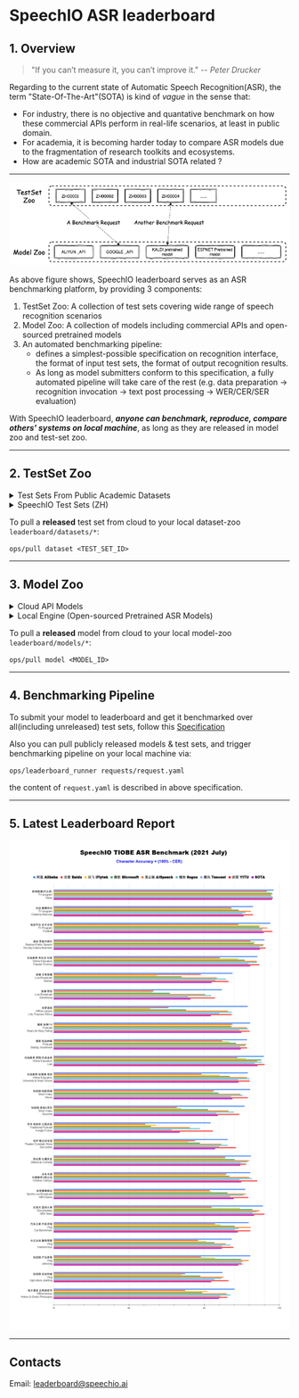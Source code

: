 # SpeechIO ASR leaderboard
## 1. Overview

> "If you can’t measure it, you can’t improve it." -- *Peter Drucker*

Regarding to the current state of Automatic Speech Recognition(ASR), the term "State-Of-The-Art"(SOTA) is kind of *vague* in the sense that:
* For industry, there is no objective and quantative benchmark on how these commercial APIs perform in real-life scenarios, at least in public domain.
* For academia, it is becoming harder today to compare ASR models due to the fragmentation of research toolkits and ecosystems.
* How are academic SOTA and industrial SOTA related ?

---

![Overview](misc/overview.png)

As above figure shows, SpeechIO leaderboard serves as an ASR benchmarking platform, by providing 3 components:

1. TestSet Zoo: A collection of test sets covering wide range of speech recognition scenarios
2. Model Zoo: A collection of models including commercial APIs and open-sourced pretrained models
3. An automated benchmarking pipeline:
   - defines a simplest-possible specification on recognition interface, the format of input test sets, the format of output recognition results.
   - As long as model submitters conform to this specification, a fully automated pipeline will take care of the rest (e.g. data preparation -> recognition invocation -> text post processing -> WER/CER/SER evaluation)

With SpeechIO leaderboard, _**anyone can benchmark, reproduce, compare others' systems on local machine**_, as long as they are released in model zoo and test-set zoo.

---

## 2. TestSet Zoo

<details><summary> Test Sets From Public Academic Datasets </summary><p>

| 已公开 <br> Released | 编号 <br> TEST_SET_ID | 说明 <br> DESCRIPTION | 语言 <br> LANGUAGE |
| --- | --- | --- | --- |
| &check; | LIBRISPEECH_TEST_CLEAN | "test_clean" set of [LibriSpeech](https://www.openslr.org/12) | en |
| &check; | LIBRISPEECH_TEST_OTHER | "test_other" set of [LibriSpeech](https://www.openslr.org/12) | en |
| &check; | GIGASPEECH_V1.0.0_DEV | dev set of [GigaSpeech](https://github.com/SpeechColab/GigaSpeech) | en |
| &check; | GIGASPEECH_V1.0.0_TEST | test set of [GigaSpeech](https://github.com/SpeechColab/GigaSpeech) | en |
| &check; | AISHELL1_TEST | test set of [AISHELL-1](https://www.openslr.org/33/) | zh |
| &check; | AISHELL2_IOS_TEST | test set of [AISHELL-2](http://www.aishelltech.com/aishell_2) (iOS channel) | zh |
| &check; | AISHELL2_ANDROID_TEST | test set of [AISHELL-2](http://www.aishelltech.com/aishell_2) (Android channel) | zh |
| &check; | AISHELL2_MIC_TEST | test set of [AISHELL-2](http://www.aishelltech.com/aishell_2) (Microphone channel) | zh |

</p></details>

<details><summary> SpeechIO Test Sets (ZH) </summary><p>

SpeechIO test sets are carefully curated by SpeechIO authors, crawled from publicly available sources (Youtube, TV programs, Podcast etc), covering various well-known acoustic scenarios(AM) and content domains(LM & vocabulary), labeled by professional annotators.

| 已公开 <br> Released | 编号 <br> TEST_SET_ID | 名称 <br> Name |场景 <br> Scenario | 内容领域 <br> Topic Domain | 时长 <br> hours | 难度(1-5) <br> Difficulty  |
| --- | --- | --- | --- | --- | --- | --- |
| &check; |SPEECHIO_ASR_ZH00000| 接入调试集 <br> For leaderboard submitter debugging | 视频会议、论坛演讲 <br> video conference & forum speech | 经济、货币、金融 <br> economy, currency, finance | 1.0 | ★★☆ |
| &check; |SPEECHIO_ASR_ZH00001| 新闻联播 | 新闻播报 <br> TV News | 时政 <br> news & politics | 9 | ★ |
| &cross; |SPEECHIO_ASR_ZH00002| 鲁豫有约 | 访谈电视节目 <br> TV interview | 名人工作/生活 <br> celebrity & film & music & daily | 3 | ★★☆ |
| &cross; |SPEECHIO_ASR_ZH00003| 天下足球 | 专题电视节目 <br> TV program | 足球 <br> Sports & Football & Worldcup | 2.7 | ★★☆ |
| &cross; |SPEECHIO_ASR_ZH00004| 罗振宇跨年演讲 | 会场演讲 <br> Stadium Public Speech | 社会、人文、商业 <br> Society & Culture & Business Trend | 2.7 | ★★ |
| &cross; |SPEECHIO_ASR_ZH00005| 李永乐老师在线讲堂 | 在线教育 <br> Online Education | 科普 <br> Popular Science | 4.4 | ★★★ |
| &cross; |SPEECHIO_ASR_ZH00006| 张大仙 & 骚白 王者荣耀直播 | 直播 <br> Live Broadcasting | 游戏 <br> Game | 1.6 | ★★★☆ |
| &cross; |SPEECHIO_ASR_ZH00007| 李佳琪 & 薇娅 直播带货 | 直播 <br> Live Broadcasting | 电商、美妆 <br> Makeup & Online shopping/advertising | 0.9 | ★★★★☆ |
| &cross; |SPEECHIO_ASR_ZH00008| 老罗语录 | 线下培训 <br> Offline lecture | 段子、做人 <br> Life & Purpose & Ethics | 1.3 | ★★★★☆ |
| &cross; |SPEECHIO_ASR_ZH00009| 故事FM | 播客 <br> Podcast | 人生故事、见闻 <br> Ordinary Life Story Telling | 4.5 | ★★☆ |
| &cross; |SPEECHIO_ASR_ZH00010| 创业内幕 | 播客 <br> Podcast | 创业、产品、投资 <br> Startup & Enterprenuer & Product & Investment | 4.2 | ★★☆ |
| &cross; |SPEECHIO_ASR_ZH00011| 罗翔 刑法法考培训讲座 | 在线教育 <br> Online Education | 法律 法考 <br> Law & Lawyer Qualification Exams | 3.4 | ★★☆ |
| &cross; |SPEECHIO_ASR_ZH00012| 张雪峰 考研线上小讲堂 | 在线教育 <br> Online Education | 考研 高校报考 <br> University & Graduate School Entrance Exams | 3.4 | ★★★☆ |
| &cross; |SPEECHIO_ASR_ZH00013| 谷阿莫&牛叔说电影 | 短视频 <br> VLog | 电影剪辑 <br> Movie Cuts | 1.8 | ★★★ |
| &cross; |SPEECHIO_ASR_ZH00014| 贫穷料理 & 琼斯爱生活 | 短视频 <br> VLog | 美食、烹饪 <br> Food & Cooking & Gourmet | 1 | ★★★☆ |
| &cross; |SPEECHIO_ASR_ZH00015| 单田芳 白眉大侠 | 评书 <br> Traditional Podcast | 江湖、武侠 <br> Kongfu Fiction | 2.2 | ★★☆ |
| &cross; |SPEECHIO_ASR_ZH00016| 德云社相声演出 | 剧场相声 <br> Theater Crosstalk Show | 包袱段子 <br> Funny Stories | 1 | ★★★ |
| &cross; |SPEECHIO_ASR_ZH00017| 吐槽大会 | 脱口秀电视节目 <br> Standup Comedy | 明星糗事 <br> Celebrity Jokes | 1.8 | ★★☆ |
| &cross; |SPEECHIO_ASR_ZH00018| 小猪佩奇 & 熊出没 | 少儿动画 <br> Children Cartoon | 童话故事、日常 <br> Fairy Tale | 0.9 | ★☆ |
| &cross; |SPEECHIO_ASR_ZH00019| CCTV5 NBA 比赛转播 | 体育赛事解说 <br> Sports Game Live | 篮球、NBA <br> NBA Game | 0.7 | ★★★ |
| &cross; |SPEECHIO_ASR_ZH00020| 篮球人物 | 纪录片 <br> Documentary | 篮球明星、成长 <br> NBA Super Stars' Life & History | 2.2 | ★★ |
| &cross; |SPEECHIO_ASR_ZH00021| 汽车之家 车辆评测 | 短视频 <br> VLog | 汽车测评 <br> Car benchmarks, Road driving test | 1.7 | ★★★☆ |
| &cross; |SPEECHIO_ASR_ZH00022| 小艾大叔 豪宅带看 | 短视频 <br> VLog | 房地产、豪宅 <br> Realestate, Mansion tour | 1.7 | ★★★ |
| &cross; |SPEECHIO_ASR_ZH00023| 无聊开箱 & Zealer评测 | 短视频 <br> VLog | 产品开箱评测 <br> Unboxing | 2 | ★★★ |
| &cross; |SPEECHIO_ASR_ZH00024| 付老师种植技术 | 短视频 <br> VLog | 农业、种植 <br> Agriculture, Planting | 2.7 | ★★★☆ |
| &cross; |SPEECHIO_ASR_ZH00025| 石国鹏讲古希腊哲学 | 线下培训 <br> Offline lecture | 历史，古希腊哲学 <br> History, Greek philosophy | 1.3 | ★★☆ |

</p></details>


To pull a **released** test set from cloud to your local dataset-zoo `leaderboard/datasets/*`:
```
ops/pull dataset <TEST_SET_ID>
```

---

## 3. Model Zoo

<details><summary> Cloud API Models </summary><p>
API models are usually small (basically client programs), so we normally put them in this github repo.

| 已公开 <br> Released | 编号 <br> MODEL_ID | 类型 <br> type | 模型作者/所有人 <br> model author/owner | 简介 <br> description | 链接 <br> Service URL |
| --- | --- | --- | --- | --- | --- |
| &check; | [aispeech_api_zh](models/aispeech_api_zh/) | Cloud API |思必驰 <br> AISpeech | 思必驰开放平台 | https://cloud.aispeech.com |
| &check; | [aliyun_api_en](models/aliyun_api_en/) | Cloud API | 阿里巴巴 <br> Alibaba | 阿里云 | https://www.alibabacloud.com/product/intelligent-speech-interaction |
| &check; | [aliyun_api_zh](models/aliyun_api_zh/) | Cloud API |阿里巴巴 <br> Alibaba | 阿里云 | https://ai.aliyun.com/nls/asr|
| &check; | [baidu_pro_api_zh](models/baidu_pro_api_zh/) | Cloud API |百度 <br> Baidu | 百度智能云(极速版) | https://cloud.baidu.com/product/speech/asr |
| &check; | [google_api_en](models/google_api_en/) | Cloud API | 谷歌 <br> Google | 谷歌云 | https://cloud.google.com/speech-to-text |
| &cross; | | Cloud API | 讯飞 <br> IFlyTek | 讯飞开放平台(听写) | https://www.xfyun.cn/services/voicedictation |
| &check; | [iflytek_lfasr_api_zh](models/iflytek_lfasr_api_zh/) | Cloud API | 讯飞 <br> IFlyTek | 讯飞开放平台(转写) | https://www.xfyun.cn/services/lfasr |
| &check; | [microsoft_api_en](models/microsoft_api_en/) | Cloud API |微软 <br> Microsoft | Azure | https://azure.microsoft.com/en-us/services/cognitive-services/speech-to-text/ |
| &check; | [microsoft_api_zh](models/microsoft_api_zh/) | Cloud API |微软 <br> Microsoft |Azure | https://azure.microsoft.com/zh-cn/services/cognitive-services/speech-services/ |
| &check; | [sogou_api_zh](models/sogou_api_zh/) | Cloud API |搜狗 <br> Sogou |AI开放平台| https://ai.sogou.com/product/one_recognition/ |
| &check; | [tencent_api_zh](models/tencent_api_zh/) | Cloud API |腾讯 <br> Tencent |腾讯云| https://cloud.tencent.com/product/asr |
| &check; | [yitu_api_zh](models/yitu_api_zh/) | Cloud API |依图 <br> YituTech |依图语音开放平台| https://speech.yitutech.com |

</p></details>

<details><summary> Local Engine (Open-sourced Pretrained ASR Models) </summary><p>

Local models/engines are normally too large for github, so we store these models in cloud.

| 已公开 <br> Released | 编号 <br> MODEL_ID | 类型 <br> type | 模型作者/所有人 <br> model author/owner | 简介 <br> description |
| --- | --- | --- | --- | --- |
| &check; | speechio_kaldi_multicn | pretrained model | Xingyu NA(那兴宇) | Kaldi multi_cn [recipe](https://github.com/kaldi-asr/kaldi/tree/master/egs/multi_cn/s5) |
| &check; | wenet_multi_cn | pretrained model | Binbin Zhang(张彬彬)@[wenet-e2e](https://github.com/wenet-e2e/) |  WeNet multi_cn [recipe](https://github.com/wenet-e2e/wenet/tree/main/examples/multi_cn/s0) |
| &check; | vosk_model_cn | batteries-included local engine | [alphacephei](https://alphacephei.com/vosk) | Chinese engine of [Vosk](https://alphacephei.com/vosk/models) |

</p></details>

To pull a **released** model from cloud to your local model-zoo `leaderboard/models/*`:
```
ops/pull model <MODEL_ID>
```

---

## 4. Benchmarking Pipeline
To submit your model to leaderboard and get it benchmarked over all(including unreleased) test sets, follow this [Specification](HOW_TO_SUBMIT.md)

Also you can pull publicly released models & test sets, and trigger benchmarking pipeline on your local machine via:
```
ops/leaderboard_runner requests/request.yaml
```
the content of `request.yaml` is described in above specification.

---
## 5. Latest Leaderboard Report
![result](misc/SpeechIO_TIOBE_2021_07.png)

---

## Contacts
Email: leaderboard@speechio.ai
